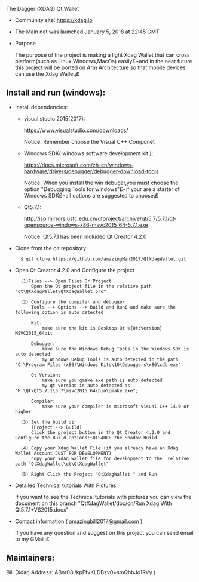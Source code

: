 The Dagger (XDAG) Qt Wallet

- Community site: https://xdag.io
- The Main net was launched January 5, 2018 at 22:45 GMT.

- Purpose

	The purpose of the project is making a light Xdag Wallet that 
	can cross platform(such as Linux,Windows,MacOs) easily£¬and in the
	near future this project will be ported on Arm Architecture so that
	mobile devices can use the Xdag Wallet¡£ 

Install and run (windows):
-----------------------

- Install dependencies:
	
	- visual studio 2015(2017):
		
		https://www.visualstudio.com/downloads/
		
		Notice:
		Remember choose the Visual C++ Componet
	
	- Windows SDK( windows software development kit ):
		
		https://docs.microsoft.com/zh-cn/windows-hardware/drivers/debugger/debugger-download-tools
		
		Notice:
		When you install the win debuger,you must choose the option "Debugging Tools for windows"£¬if your are a starter of 
		Windows SDK£¬all options are suggested to choose¡£
	
	- Qt5.7.1:
		
		http://iso.mirrors.ustc.edu.cn/qtproject/archive/qt/5.7/5.7.1/qt-opensource-windows-x86-msvc2015_64-5.7.1.exe
		
		Notice:
		Qt5.7.1 has been included Qt Creator 4.2.0

- Clone from the git repository:
        
		$ git clone https://github.com/amazingMan2017/QtXdagWallet.git

- Open Qt Creator 4.2.0 and Configure the project
		
		(1)Files --> Open Files Or Project
			Open the Qt project file in the relative path "qt\QtXdagWallet\QtXdagWallet.pro"

		(2) Configure the compiler and debugger
			Tools --> Options --> Build and Run£¬and make sure the following option is auto detected
			
			Kit:
				make sure the kit is Desktop Qt %{Qt:Version} MSVC2015_64bit
			
			Debugger:
				make sure the Windows Debug Tools in the Windows SDK is auto detected:
				my Windows Debug Tools is auto detected in the path "C:\Program Files (x86)\Windows Kits\10\Debuggers\x86\cdb.exe"
			
			Qt Version:
				make sure you qmake.exe path is auto detected
				my qt version is auto detected as "H:\Qt\Qt5.7.1\5.7\msvc2015_64\bin\qmake.exe";
			
			Compiler:
				make sure your compiler is microsoft visual C++ 14.0 or higher

		(3) Set the build dir
			(Project --> Build)
			Click the project button in the Qt Creator 4.2.0 and Configure the Build Options£¬DISABLE the Shadow Build
			
		(4) Copy your Xdag Wallet File (if you already have an Xdag Wallet Account JUST FOR DEVELOPMENT)
			copy your xdag wallet file for development to the  relative path "QtXdagWallet\qt\QtXdagWallet"

		(5) Right Click the Project "QtXdagWallet " and Run

- Detailed Technical tutorials With Pictures
	
	If you want to see the Technical tutorials with pictures you can view the document on this branch  "QtXdagWallet/doc/cn/Run Xdag With Qt5.7.1+VS2015.docx"

- Contact information ( amazingbill2017@gmail.com )
	
	If you have any question and suggest on this project you can send email to my GMail¡£
	
		
Maintainers:
---------------
Bill (Xdag Address: ABnr08l/kpFfvKLDBzv0+smQhbJo1RVy )
